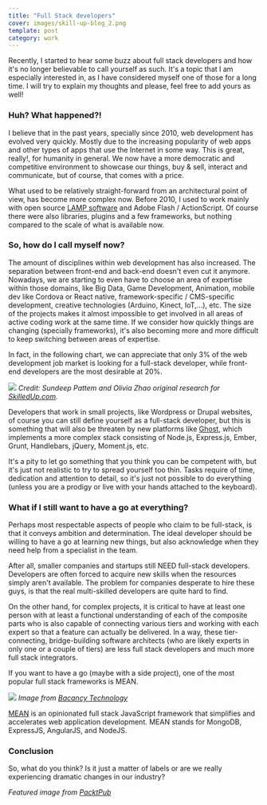 ```yaml
---
title: "Full Stack developers"
cover: images/skill-up-blog_2.png
template: post
category: work
---
```


Recently, I started to hear some buzz about full stack developers and how it's no longer believable to call yourself as such. It's a topic that I am especially interested in, as I have considered myself one of those for a long time. I will try to explain my thoughts and please, feel free to add yours as well!

### Huh? What happened?!

I believe that in the past years, specially since 2010, web development has evolved very quickly. Mostly due to the increasing popularity of web apps and other types of apps that use the Internet in some way. This is great, really!, for humanity in general. We now have a more democratic and competitive environment to showcase our things, buy & sell, interact and communicate, but of course, that comes with a price.

What used to be relatively straight-forward from an architectural point of view, has become more complex now. Before 2010, I used to work mainly with open source [LAMP software](https://en.wikipedia.org/wiki/LAMP_(software_bundle)) and Adobe Flash / ActionScript. Of course there were also libraries, plugins and a few frameworks, but nothing compared to the scale of what is available now.

### So, how do I call myself now?

The amount of disciplines within web development has also increased. The separation between front-end and back-end doesn't even cut it anymore. Nowadays, we are starting to even have to choose an area of expertise within those domains, like Big Data, Game Development, Animation, mobile dev like Cordova or React native, framework-specific / CMS-specific development, creative technologies (Arduino, Kinect, IoT,...), etc. The size of the projects makes it almost impossible to get involved in all areas of active coding work at the same time. If we consider how quickly things are changing (specially frameworks), it's also becoming more and more difficult to keep switching between areas of expertise.

In fact, in the following chart, we can appreciate that only 3% of the web development job market is looking for a full-stack developer, while front-end developers are the most desirable at 20%.

![](/blog/full-stack-developers/images/relative-demand-web-development-jobs-secondary.jpg)
*Credit: Sundeep Pattem and Olivia Zhao original research for [SkilledUp.com](http://www.skilledup.com/articles/reimagining-the-full-stack-developer).*

Developers that work in small projects, like Wordpress or Drupal websites, of course you can still define yourself as a full-stack developer, but this is something that will also be threaten by new platforms like [Ghost](http://ghost.org), which implements a more complex stack consisting of Node.js, Express.js, Ember, Grunt, Handlebars, jQuery, Moment.js, etc.

It's a pity to let go something that you think you can be competent with, but it's just not realistic to try to spread yourself too thin. Tasks require of time, dedication and attention to detail, so it's just not possible to do everything (unless you are a prodigy or live with your hands attached to the keyboard).

### What if I still want to have a go at everything?

Perhaps most respectable aspects of people who claim to be full-stack, is that it conveys ambition and determination. The ideal developer should be willing to have a go at learning new things, but also acknowledge when they need help from a specialist in the team.

After all, smaller companies and startups still NEED full-stack developers. Developers are often forced to acquire new skills when the resources simply aren't available. The problem for companies desperate to hire these guys, is that the real multi-skilled developers are quite hard to find.

On the other hand, for complex projects, it is critical to have at least one person with at least a functional understanding of each of the composite parts who is also capable of connecting various tiers and working with each expert so that a feature can actually be delivered. In a way, these tier-connecting, bridge-building software architects (who are likely experts in only one or a couple of tiers) are less full stack developers and much more full stack integrators.

If you want to have a go (maybe with a side project), one of the most popular full stack frameworks is MEAN.

![](/blog/full-stack-developers/images/mean-stack.png)
*Image from [Bacancy Technology](http://www.bacancytechnology.com/mean-js-full-stack-development-solution/)*

[MEAN](http://mean.io) is an opinionated full stack JavaScript framework that simplifies and accelerates web application development. MEAN stands for MongoDB, ExpressJS, AngularJS, and NodeJS.

### Conclusion

So, what do you think? Is it just a matter of labels or are we really experiencing dramatic changes in our industry?

*Featured image from [PacktPub](https://www.packtpub.com/books/content/today-you-are-not-web-developer-if-you-dont-know-javascript)*

